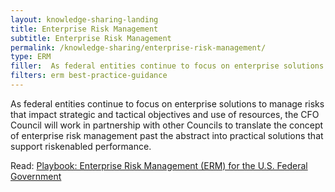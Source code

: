 ```yaml
---
layout: knowledge-sharing-landing
title: Enterprise Risk Management
subtitle: Enterprise Risk Management
permalink: /knowledge-sharing/enterprise-risk-management/
type: ERM
filler:  As federal entities continue to focus on enterprise solutions to manage risks that impact strategic 
filters: erm best-practice-guidance
---
```


As federal entities continue to focus on enterprise solutions to manage risks that impact strategic and tactical objectives and use of resources, the CFO Council will work in partnership with other Councils to translate the concept of enterprise risk management past the abstract into practical solutions that support risk­enabled performance.

Read: <a href= "{{ site.baseurl }}/wp-content/uploads/2016/07/FINAL-ERM-Playbook.pdf">Playbook: Enterprise Risk Management (ERM) for the U.S. Federal Government</a>
